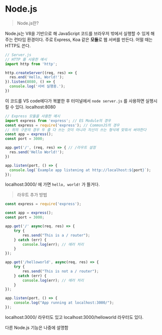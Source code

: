 # Node.js 

> Node.js란?

Node.js는 V8을 기반으로 해 JavaScript 코드를 브라우저 밖에서 실행할 수 있게 해주는 런타임 환경이다.
주로 Express, Koa 같은 **모듈**로 웹 서버를 만든다. 어떨 때는 HTTP도 쓴다.

```javascript
// Server.js
// HTTP 를 사용한 예시
import http from 'http';

http.createServer((req, res) => {
  res.end('Hello, World!');
}).listen(8080, () => {
  console.log('서버 실행중.');
})
```
이 코드를 VS code에다가 복붙한 후 터미널에서 ```node server.js``` 를 사용하면 실행시킬 수 있다. localhost:8080

```javascript
// Express 모듈을 사용한 예시
import express from 'express'; // ES Module의 경우
const express = require('express'); // CommonJS의 경우
// 위의 구문의 경우 두 줄 다 쓰는 것이 아니라 자신이 쓰는 형식에 맞춰서 써야한다
const app = express();
const port = 3000;

app.get('/', (req, res) => { // /라우트 설정
  res.send('Hello World!');
})

app.listen(port, () => {
  console.log(`Example app listening at http://localhost:${port}`);
});
```
localhost:3000/ 에 가면 ```hello, world!``` 가 뜰거다.

> 라우트 추가 방법
```javascript
const express = require('express');

const app = express();
const port = 3000;

app.get('/' async(req, res) => {
    try {
        res.send("This is a / router");
    } catch (err) {
        console.log(err); // 에러 처리
    }
});

app.get('/helloworld', async(req, res) => {
    try {
        res.send("This is not a / router");
    } catch (err) {
        console.log(err); // 에러 처리
    }
});

app.listen(port, () => {
    console.log("App running at localhost:3000/");
});
```

localhost:3000/ 라우터도 있고 localhost:3000/helloworld 라우터도 있다.

다른 Node.js 기능은 나중에 설명함